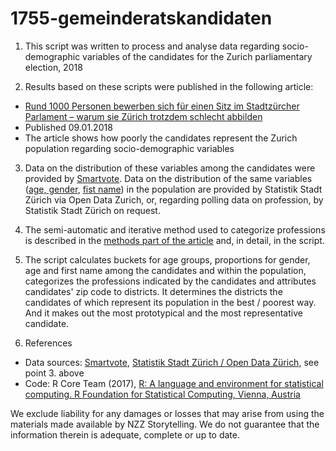 # 1755-gemeinderatskandidaten

1. This script was written to process and analyse data regarding socio-demographic variables of the candidates for the Zurich parliamentary election, 2018

2. Results based on these scripts were published in the following article:
  * [Rund 1000 Personen bewerben sich für einen Sitz im Stadtzürcher Parlament – warum sie Zürich trotzdem schlecht abbilden](https://nzz.ch/ld.1341817)
  * Published 09.01.2018
  * The article shows how poorly the candidates represent the Zurich population regarding socio-demographic variables

3. Data on the distribution of these variables among the candidates were provided by [Smartvote](https://www.smartvote.ch/). Data on the distribution of the same variables ([age, gender](https://data.stadt-zuerich.ch/dataset/bev_monat_bestand_quartier_geschl_ag_herkunft_seit2013_od3250), [fist name](https://data.stadt-zuerich.ch/dataset/bev_bestand_vornamen_jahrgang_geschlecht_od3701)) in the population are provided by Statistik Stadt Zürich via Open Data Zurich, or, regarding polling data on profession, by Statistik Stadt Zürich on request.

4. The semi-automatic and iterative method used to categorize professions is described in the [methods part of the article](https://www.nzz.ch/zuerich/wer-sind-die-kandidierenden-fur-den-zurcher-gemeinderat-ld.1341817#subtitle-die-methodik-im-detail) and, in detail, in the script.

5. The script calculates buckets for age groups, proportions for gender, age and first name among the candidates and within the population, categorizes the professions indicated by the candidates and attributes candidates' zip code to districts. It determines the districts the candidates of which represent its population in the best / poorest way. And it makes out the most prototypical and the most representative candidate. 
  
6. References
  * Data sources: [Smartvote](https://www.smartvote.ch/), [Statistik Stadt Zürich / Open Data Zürich](https://data.stadt-zuerich.ch/), see point 3. above
  * Code: R Core Team (2017), [R: A language and environment for statistical computing. R Foundation for Statistical Computing, Vienna, Austria](http://www.R-project.org)


We exclude liability for any damages or losses that may arise from using the materials made available by NZZ Storytelling. We do not guarantee that the information therein is adequate, complete or up to date.